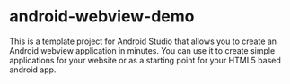 # android-webview-demo
This is a template project for Android Studio that allows you to create an Android webview application in minutes. You can use it to create simple applications for your website or as a starting point for your HTML5 based android app.
